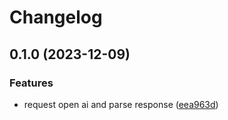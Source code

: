 # Changelog

## 0.1.0 (2023-12-09)


### Features

* request open ai and parse response ([eea963d](https://github.com/AchanYao/copilot-cli/commit/eea963df898ebce0f8f6dd7de17e1c5a38c6651e))
